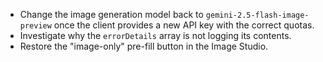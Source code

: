 - Change the image generation model back to `gemini-2.5-flash-image-preview` once the client provides a new API key with the correct quotas.
- Investigate why the `errorDetails` array is not logging its contents.
- Restore the "image-only" pre-fill button in the Image Studio.
